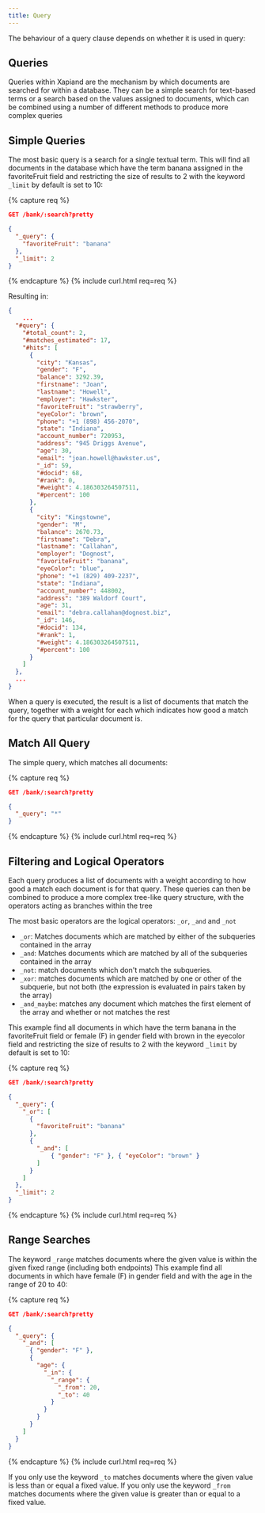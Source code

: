 ```yaml
---
title: Query
---
```


The behaviour of a query clause depends on whether it is used in query:

## Queries

Queries within Xapiand are the mechanism by which documents are searched for within a database. They can be a simple search for text-based terms or a search based on the values assigned to documents, which can be combined using a number of different methods to produce more complex queries

## Simple Queries

The most basic query is a search for a single textual term. This will find all documents in the database which have the term banana assigned in the favoriteFruit field and restricting the size of results to 2 with the keyword `_limit` by default is set to 10:

{% capture req %}

```json
GET /bank/:search?pretty

{
  "_query": {
    "favoriteFruit": "banana"
  },
  "_limit": 2
}
```
{% endcapture %}
{% include curl.html req=req %}

Resulting in:

```json
{
	...
  "#query": {
    "#total_count": 2,
    "#matches_estimated": 17,
    "#hits": [
      {
        "city": "Kansas",
        "gender": "F",
        "balance": 3292.39,
        "firstname": "Joan",
        "lastname": "Howell",
        "employer": "Hawkster",
        "favoriteFruit": "strawberry",
        "eyeColor": "brown",
        "phone": "+1 (898) 456-2070",
        "state": "Indiana",
        "account_number": 720953,
        "address": "945 Driggs Avenue",
        "age": 30,
        "email": "joan.howell@hawkster.us",
        "_id": 59,
        "#docid": 68,
        "#rank": 0,
        "#weight": 4.186303264507511,
        "#percent": 100
      },
      {
        "city": "Kingstowne",
        "gender": "M",
        "balance": 2670.73,
        "firstname": "Debra",
        "lastname": "Callahan",
        "employer": "Dognost",
        "favoriteFruit": "banana",
        "eyeColor": "blue",
        "phone": "+1 (829) 409-2237",
        "state": "Indiana",
        "account_number": 448002,
        "address": "389 Waldorf Court",
        "age": 31,
        "email": "debra.callahan@dognost.biz",
        "_id": 146,
        "#docid": 134,
        "#rank": 1,
        "#weight": 4.186303264507511,
        "#percent": 100
      }
    ]
  },
  ...
}
```

When a query is executed, the result is a list of documents that match the query, together with a weight for each which indicates how good a match for the query that particular document is.

## Match All Query

The simple query, which matches all documents:

{% capture req %}

```json
GET /bank/:search?pretty

{
  "_query": "*"
}
```
{% endcapture %}
{% include curl.html req=req %}

## Filtering and Logical Operators

Each query produces a list of documents with a weight according to how good a match each document is for that query. These queries can then be combined to produce a more complex tree-like query structure, with the operators acting as branches within the tree

The most basic operators are the logical operators: `_or`, `_and` and `_not`

  * `_or`: Matches documents which are matched by either of the subqueries contained in the array
  * `_and`: Matches documents which are matched by all of the subqueries contained in the array
  * `_not`: match documents which don't match the subqueries.
  * `_xor`: matches documents which are matched by one or other of the subquerie, but not both (the expression is evaluated in pairs taken by the array)
  * `_and_maybe`: matches any document which matches the first element of the array and whether or not matches the rest


This example find all documents in which have the term banana in the favoriteFruit field or female (F) in gender field with brown in the eyecolor field and restricting the size of results to 2 with the keyword `_limit` by default is set to 10:

{% capture req %}

```json
GET /bank/:search?pretty

{
  "_query": {
    "_or": [
      {
        "favoriteFruit": "banana"
      },
      {
        "_and": [
            { "gender": "F" }, { "eyeColor": "brown" }
        ]
      }
    ]
  },
  "_limit": 2
}
```
{% endcapture %}
{% include curl.html req=req %}

## Range Searches

The keyword `_range` matches documents where the given value is within the given fixed range (including both endpoints) This example find all documents in which have female (F) in gender field and with the age in the range of 20 to 40:

{% capture req %}

```json
GET /bank/:search?pretty

{
  "_query": {
    "_and": [
      { "gender": "F" },
      {
        "age": {
          "_in": {
            "_range": {
              "_from": 20,
              "_to": 40
            }
          }
        }
      }
    ]
  }
}
```
{% endcapture %}
{% include curl.html req=req %}

If you only use the keyword `_to` matches documents where the given value is less than or equal a fixed value.
If you only use the keyword `_from` matches documents where the given value is greater than or equal to a fixed value.
